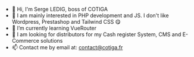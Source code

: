 - 👋 Hi, I'm Serge LEDIG, boss of COTIGA
- 👀 I am mainly interested in PHP development and JS. I don't like Wordpress, Prestashop and Tailwind CSS 😋
- 🌱 I’m currently learning VueRouter
- 💞️ I am looking for distributors for my Cash register System, CMS and E-Commerce solutions
- 📫 Contact me by email at: contact@cotiga.fr

